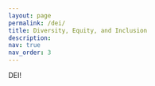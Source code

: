 ```yaml
---
layout: page
permalink: /dei/
title: Diversity, Equity, and Inclusion
description: 
nav: true
nav_order: 3
---
```


DEI!